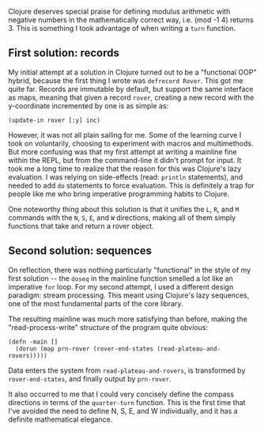 Clojure deserves special praise for defining modulus arithmetic with negative numbers in the mathematically correct way, i.e. (mod -1 4) returns 3. This is something I took advantage of when writing a `turn` function.


First solution: records
-----------------------

My initial attempt at a solution in Clojure turned out to be a "functional OOP" hybrid, because the first thing I wrote was `defrecord Rover`. This got me quite far. Records are immutable by default, but support the same interface as maps, meaning that given a record `rover`, creating a new record with the y-coordinate incremented by one is as simple as:

    (update-in rover [:y] inc)

However, it was not all plain sailing for me. Some of the learning curve I took on voluntarily, choosing to experiment with macros and multimethods. But more confusing was that my first attempt at writing a mainline fine within the REPL, but from the command-line it didn't prompt for input. It took me a long time to realize that the reason for this was Clojure's lazy evaluation. I was relying on side-effects (read: `println` statements), and needed to add `do` statements to force evaluation. This is definitely a trap for people like me who bring imperative programming habits to Clojure.

One noteworthy thing about this solution is that it unifies the `L`, `R`, and `M` commands with the `N`, `S`, `E`, and `W` directions, making all of them simply functions that take and return a rover object.


Second solution: sequences
--------------------------

On reflection, there was nothing particularly "functional" in the style of my first solution -- the `doseq` in the mainline function smelled a lot like an imperative `for` loop. For my second attempt, I used a different design paradigm: stream processing. This meant using Clojure's lazy sequences, one of the most fundamental parts of the core library.

The resulting mainline was much more satisfying than before, making the "read-process-write" structure of the program quite obvious:

    (defn -main []
      (dorun (map prn-rover (rover-end-states (read-plateau-and-rovers)))))

Data enters the system from `read-plateau-and-rovers`, is transformed by `rover-end-states`, and finally output by `prn-rover`.

It also occurred to me that I could very concisely define the compass directions in terms of the `quarter-turn` function. This is the first time that I've avoided the need to define N, S, E, and W individually, and it has a definite mathematical elegance.
